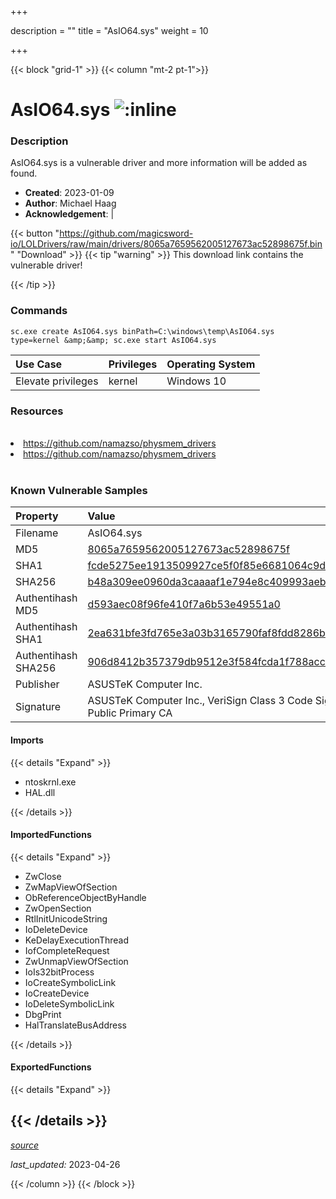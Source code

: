 +++

description = ""
title = "AsIO64.sys"
weight = 10

+++


{{< block "grid-1" >}}
{{< column "mt-2 pt-1">}}


# AsIO64.sys ![:inline](/images/twitter_verified.png) 


### Description

AsIO64.sys is a vulnerable driver and more information will be added as found.

- **Created**: 2023-01-09
- **Author**: Michael Haag
- **Acknowledgement**:  | [](https://twitter.com/)

{{< button "https://github.com/magicsword-io/LOLDrivers/raw/main/drivers/8065a7659562005127673ac52898675f.bin" "Download" >}}
{{< tip "warning" >}}
This download link contains the vulnerable driver!

{{< /tip >}}

### Commands

```
sc.exe create AsIO64.sys binPath=C:\windows\temp\AsIO64.sys type=kernel &amp;&amp; sc.exe start AsIO64.sys
```

| Use Case | Privileges | Operating System | 
|:---- | ---- | ---- |
| Elevate privileges | kernel | Windows 10 |

### Resources
<br>
<li><a href=" https://github.com/namazso/physmem_drivers"> https://github.com/namazso/physmem_drivers</a></li>
<li><a href="https://github.com/namazso/physmem_drivers">https://github.com/namazso/physmem_drivers</a></li>
<br>

### Known Vulnerable Samples

| Property           | Value |
|:-------------------|:------|
| Filename           | AsIO64.sys |
| MD5                | [8065a7659562005127673ac52898675f](https://www.virustotal.com/gui/file/8065a7659562005127673ac52898675f) |
| SHA1               | [fcde5275ee1913509927ce5f0f85e6681064c9d2](https://www.virustotal.com/gui/file/fcde5275ee1913509927ce5f0f85e6681064c9d2) |
| SHA256             | [b48a309ee0960da3caaaaf1e794e8c409993aeb3a2b64809f36b97aac8a1e62a](https://www.virustotal.com/gui/file/b48a309ee0960da3caaaaf1e794e8c409993aeb3a2b64809f36b97aac8a1e62a) |
| Authentihash MD5   | [d593aec08f96fe410f7a6b53e49551a0](https://www.virustotal.com/gui/search/authentihash%253Ad593aec08f96fe410f7a6b53e49551a0) |
| Authentihash SHA1  | [2ea631bfe3fd765e3a03b3165790faf8fdd8286b](https://www.virustotal.com/gui/search/authentihash%253A2ea631bfe3fd765e3a03b3165790faf8fdd8286b) |
| Authentihash SHA256| [906d8412b357379db9512e3f584fcda1f788acc1337e5b4d4eff5e6fa59324a6](https://www.virustotal.com/gui/search/authentihash%253A906d8412b357379db9512e3f584fcda1f788acc1337e5b4d4eff5e6fa59324a6) |
| Publisher         | ASUSTeK Computer Inc. |
| Signature         | ASUSTeK Computer Inc., VeriSign Class 3 Code Signing 2004 CA, VeriSign Class 3 Public Primary CA   |


#### Imports
{{< details "Expand" >}}
* ntoskrnl.exe
* HAL.dll

{{< /details >}}
#### ImportedFunctions
{{< details "Expand" >}}
* ZwClose
* ZwMapViewOfSection
* ObReferenceObjectByHandle
* ZwOpenSection
* RtlInitUnicodeString
* IoDeleteDevice
* KeDelayExecutionThread
* IofCompleteRequest
* ZwUnmapViewOfSection
* IoIs32bitProcess
* IoCreateSymbolicLink
* IoCreateDevice
* IoDeleteSymbolicLink
* DbgPrint
* HalTranslateBusAddress

{{< /details >}}
#### ExportedFunctions
{{< details "Expand" >}}

{{< /details >}}
-----



[*source*](https://github.com/magicsword-io/LOLDrivers/tree/main/yaml/asio64.yaml)

*last_updated:* 2023-04-26








{{< /column >}}
{{< /block >}}
